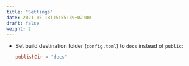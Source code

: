 ```yaml
---
title: "Settings"
date: 2021-05-18T15:55:39+02:00
draft: false
weight: 2
---
```


- Set build destination folder (`config.toml`) to `docs` instead of `public`:
    ```toml
    publishDir = "docs"
    ```